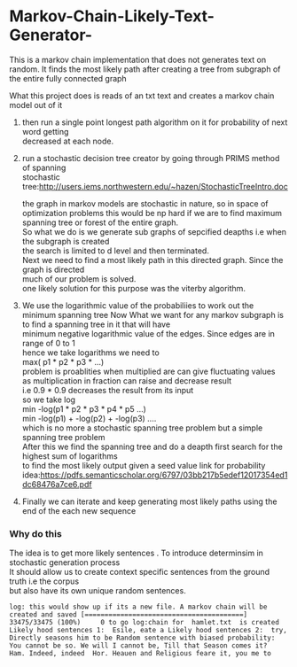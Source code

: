# Markov-Chain-Likely-Text-Generator-
This is a markov chain implementation that does not generates text on random. It finds the most likely path after creating a tree from subgraph of the entire fully connected graph

What this project does is reads of an txt text and creates a markov chain model out of it

1.  then run a single point longest path algorithm on it for probability of next word getting  
    decreased at each node.

2.  run a stochastic decision tree creator by going through PRIMS method of spanning   
    stochastic tree:http://users.iems.northwestern.edu/~hazen/StochasticTreeIntro.doc  
    
    the graph in markov models are stochastic in nature, so in space of optimization problems
    this would be np hard if we are to find maximum spanning tree or forest of the entire graph.  
    So what we do is we generate sub graphs of sepcified deapths i.e when the subgraph is created  
    the search is limited to d level and then terminated.  
    Next we need to find a most likely path in this directed graph. Since the graph is directed  
    much of our problem is solved.  
    one likely solution for this purpose was the viterby algorithm. 

3.  We use the logarithmic value of the probabiliies to work out the minimum spanning tree
    Now What we want for any markov subgraph is to find a spanning tree in it that will have  
    minimum negative logarithmic value of the edges. Since edges are in range of 0 to 1  
    hence we take logarithms
        we need to   
                    max( p1 * p2 * p3 * ...)  
                    problem is proablities when multiplied are can give fluctuating values    
                    as multiplication in fraction can raise and decrease result  
                    i.e 0.9 * 0.9 decreases the result from its input  
                    so we take log  
                    min -log(p1 * p2 * p3 * p4 * p5 ...)  
                    min -log(p1) + -log(p2) + -log(p3) ....  
                    which is no more a stochastic spanning tree problem but a simple spanning tree problem  
    After this we find the spanning tree and do a deapth first search for the highest sum of logarithms   
    to find the most likely output  given a seed value
    link for probability idea:https://pdfs.semanticscholar.org/6797/03bb217b5edef12017354ed1dc68476a7ce6.pdf  

4. Finally we can iterate and keep generating most likely paths using the end of the each new sequence  

### Why do this  
The idea is to get more likely sentences . To introduce determinsim in stochastic generation process  
It should allow us to create context specific sentences from the ground truth i.e the corpus  
but also have its own unique random sentences.

`
    log: this would show up if its a new file. A markov chain will be created and saved
    [========================================] 33475/33475 (100%)     0 to go
    log:chain for  hamlet.txt  is created
    Likely hood sentences 1:  Esile, eate a
    Likely hood sentences 2:  try, Directly seasons him to be
    Random sentence with biased probability:  You cannot be so. We will I cannot be, Till that Season comes it?    Ham. Indeed, indeed  Hor. Heauen and Religious feare it, you
    me to
`
